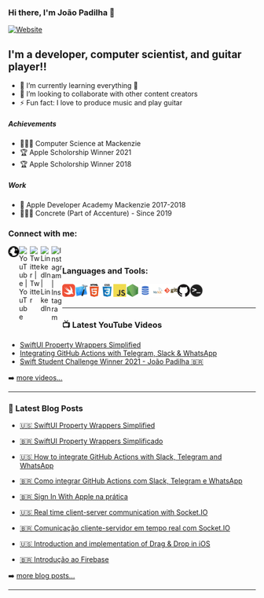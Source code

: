 ### Hi there, I'm João Padilha 👋

[![Website](https://img.shields.io/website?label=joaogbp.github.io&style=for-the-badge&url=https%3A%2F%2Fcodestackr.com)](https://joaogbp.github.io)

## I'm a developer, computer scientist, and guitar player!!

- 🌱 I’m currently learning everything 🤣
- 👯 I’m looking to collaborate with other content creators
- ⚡ Fun fact: I love to produce music and play guitar

##### Achievements
- 👨🏻‍🎓 Computer Science at Mackenzie
- 🏆 Apple Scholorship Winner 2021
- 🏆 Apple Scholorship Winner 2018

##### Work
- 🍎 Apple Developer Academy Mackenzie 2017-2018
- 👨🏻‍💻 Concrete (Part of Accenture) - Since 2019

### Connect with me:

[<img align="left" alt="https://joaogbp.github.io" width="22px" src="https://raw.githubusercontent.com/iconic/open-iconic/master/svg/globe.svg" />][website]
[<img align="left" alt="YouTube | YouTube" width="22px" src="https://cdn.jsdelivr.net/npm/simple-icons@v3/icons/youtube.svg" />][youtube]
[<img align="left" alt="Twitter | Twitter" width="22px" src="https://cdn.jsdelivr.net/npm/simple-icons@v3/icons/twitter.svg" />][twitter]
[<img align="left" alt="LinkedIn | LinkedIn" width="22px" src="https://cdn.jsdelivr.net/npm/simple-icons@v3/icons/linkedin.svg" />][linkedin]
[<img align="left" alt="Instagram | Instagram" width="22px" src="https://cdn.jsdelivr.net/npm/simple-icons@v3/icons/instagram.svg" />][instagram]

<br />

### Languages and Tools:

<img align="left" alt="Swift" width="26px" src="https://raw.githubusercontent.com/github/explore/80688e429a7d4ef2fca1e82350fe8e3517d3494d/topics/swift/swift.png" />
<img align="left" alt="Xcode" width="26px" src="https://raw.githubusercontent.com/github/explore/80688e429a7d4ef2fca1e82350fe8e3517d3494d/topics/xcode/xcode.png" />
<img align="left" alt="HTML5" width="26px" src="https://raw.githubusercontent.com/github/explore/80688e429a7d4ef2fca1e82350fe8e3517d3494d/topics/html/html.png" />
<img align="left" alt="CSS3" width="26px" src="https://raw.githubusercontent.com/github/explore/80688e429a7d4ef2fca1e82350fe8e3517d3494d/topics/css/css.png" />
<img align="left" alt="JavaScript" width="26px" src="https://raw.githubusercontent.com/github/explore/80688e429a7d4ef2fca1e82350fe8e3517d3494d/topics/javascript/javascript.png" />
<img align="left" alt="Node.js" width="26px" src="https://raw.githubusercontent.com/github/explore/80688e429a7d4ef2fca1e82350fe8e3517d3494d/topics/nodejs/nodejs.png" />
<img align="left" alt="SQL" width="26px" src="https://raw.githubusercontent.com/github/explore/80688e429a7d4ef2fca1e82350fe8e3517d3494d/topics/sql/sql.png" />
<img align="left" alt="MySQL" width="26px" src="https://raw.githubusercontent.com/github/explore/80688e429a7d4ef2fca1e82350fe8e3517d3494d/topics/mysql/mysql.png" />
<img align="left" alt="Git" width="26px" src="https://raw.githubusercontent.com/github/explore/80688e429a7d4ef2fca1e82350fe8e3517d3494d/topics/git/git.png" />
<img align="left" alt="GitHub" width="26px" src="https://raw.githubusercontent.com/github/explore/78df643247d429f6cc873026c0622819ad797942/topics/github/github.png" />
<img align="left" alt="Terminal" width="26px" src="https://raw.githubusercontent.com/github/explore/80688e429a7d4ef2fca1e82350fe8e3517d3494d/topics/terminal/terminal.png" />

<br />
<br />

---

### 📺 Latest YouTube Videos

<!-- YOUTUBE:START -->
- [SwiftUI Property Wrappers Simplified](https://www.youtube.com/watch?v=O0NFRfY4uPA)
- [Integrating GitHub Actions with Telegram, Slack & WhatsApp](https://www.youtube.com/watch?v=b_LaFl47Xnw)
- [Swift Student Challenge Winner 2021 - João Padilha 🇧🇷](https://www.youtube.com/watch?v=lMPniwHhUj0&t=1s)
<!-- YOUTUBE:END -->

➡️ [more videos...](https://www.youtube.com/channel/UCZ8WB17vomjLthFlX1OEhaw)

---

### 📕 Latest Blog Posts

<!-- BLOG-POST-LIST:START -->
- [🇺🇸 SwiftUI Property Wrappers Simplified](https://medium.com/cocoaacademymag/swiftui-property-wrappers-simplified-c301813691db)
- [🇧🇷 SwiftUI Property Wrappers Simplificado](https://medium.com/digitalproductsdev/swiftui-property-wrappers-simplificado-531f7f50bcc1)

- [🇺🇸 How to integrate GitHub Actions with Slack, Telegram and WhatsApp
](https://medium.com/cocoaacademymag/how-to-integrate-github-actions-with-slack-telegram-and-whatsapp-67a4dca0f17d)
- [🇧🇷 Como integrar GitHub Actions com Slack, Telegram e WhatsApp](https://medium.com/digitalproductsdev/como-integrar-github-actions-com-slack-telegram-e-whatsapp-cd3f9b91822f)

- [🇧🇷 Sign In With Apple na prática](https://medium.com/digitalproductsdev/sign-in-with-apple-na-prática-b1c011f8ab75)

- [🇺🇸 Real time client-server communication with Socket.IO](https://medium.com/cocoaacademymag/real-time-client-server-communication-with-socket-io-4311a79b0553)
- [🇧🇷 Comunicação cliente-servidor em tempo real com Socket.IO](https://medium.com/digitalproductsdev/comunicação-cliente-servidor-em-tempo-real-com-socket-io-9d3930484b80)

- [🇺🇸 Introduction and implementation of Drag & Drop in iOS](https://medium.com/mackmobile/introduction-and-implementation-of-drag-drop-in-a-ios-d3b66dae516b)
- [🇧🇷 Introdução ao Firebase](https://medium.com/mackmobile/introdução-ao-firebase-64090f07f3f)
<!-- BLOG-POST-LIST:END -->

➡️ [more blog posts...](https://medium.com/@joaogabrielpadilha)

---

<!-- <details>
  <summary>:zap: Recent GitHub Activity</summary> -->

<!--START_SECTION:activity-->
<!-- 1. 🗣 Commented on [#2](https://github.com/x) in [account/repo](https://github.com/x) -->
<!--END_SECTION:activity-->

<!-- </details>

<details>
  <summary>:zap: GitHub Stats</summary>

  <img align="left" alt="Alt" src="https://github-readme-stats" />

</details> -->

[website]: https://joaogbp.github.io
[twitter]: https://twitter.com/JoaoGBPadilha
[youtube]: https://www.youtube.com/channel/UCZ8WB17vomjLthFlX1OEhaw
[instagram]: https://www.instagram.com/joao.gbp/
[linkedin]: https://www.linkedin.com/in/joão-gabriel-borelli-padilha-0b020114a/
